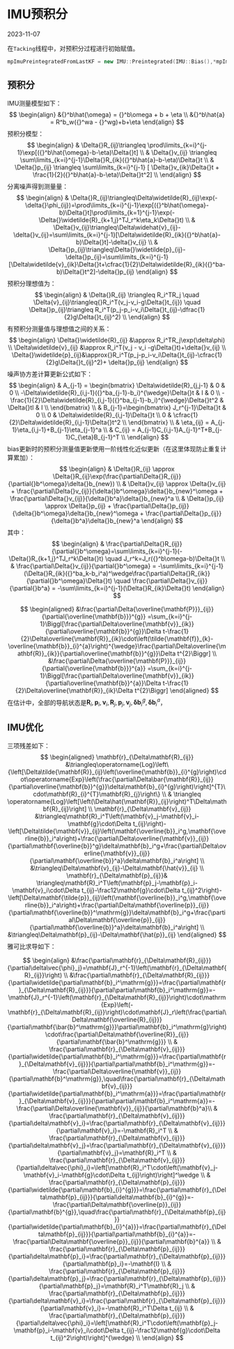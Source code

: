 # IMU预积分 
2023-11-07


在`Tacking`线程中，对预积分过程进行初始赋值。

``` c++
mpImuPreintegratedFromLastKF = new IMU::Preintegrated(IMU::Bias(),*mpImuCalib);
```

## 预积分
IMU测量模型如下：
$$
\begin{align}
&{}^b\hat{\omega} = {}^b\omega + b + \eta \\
&{}^b\hat{a} = R^b_w({}^wa - {}^wg)+b+\eta
\end{align}
$$
预积分模型：
$$
\begin{align}
& \Delta{}R_{ij}\triangleq \prod\limits_{k=i}^{j-1}\exp[({}^b\hat{\omega}-b-\eta)\Delta{}t] \\
& \Delta{}v_{ij} \triangleq \sum\limits_{k=i}^{j-1}\Delta{}R_{ik}({}^b\hat{a}-b-\eta)\Delta{}t \\
& \Delta{}p_{ij} \triangleq \sum\limits_{k=i}^{j-1} [ \Delta{}v_{ik}\Delta{}t + \frac{1}{2}({}^b\hat{a}-b-\eta)\Delta{}t^2] \\
\end{align}
$$
分离噪声得到测量量：
$$
\begin{align}
& \Delta{}R_{ij}\triangleq\Delta\widetilde{R}_{ij}\exp(-\delta{}\phi_{ij})=\prod\limits_{k=i}^{j-1}\exp[({}^b\hat{\omega}-b)\Delta{}t]\prod\limits_{k=1}^{j-1}\exp(-\Delta{}\widetilde{R}_{k+1,j}^TJ_r^k\eta_k\Delta{}t) \\
& \Delta{}v_{ij}\triangleq\Delta\widehat{v}_{ij}-\delta{}v_{ij}=\sum\limits_{k=i}^{j-1}[\Delta\widetilde{R}_{ik}({}^b\hat{a}-b)\Delta{}t]-\delta{}v_{ij} \\
& \Delta{}p_{ij}\triangleq\Delta{}\widetilde{p}_{ij}-\delta{}p_{ij}=\sum\limits_{k=i}^{j-1}[\Delta\widetilde{v}_{ik}\Delta{}t+\cfrac{1}{2}\Delta\widetilde{R}_{ik}({}^ba-b)\Delta{}t^2]-\delta{}p_{ij}
\end{align}
$$
预积分理想值为：
$$
\begin{align}
& \Delta{}R_{ij} \triangleq R_i^TR_j \quad \Delta{v}_{ij}\triangleq{}R_i^T(v_j-v_i-g\Delta{}t_{ij}) \quad \Delta{}p_{ij}\triangleq R_i^T(p_j-p_i-v_i\Delta{}t_{ij}-\dfrac{1}{2}g\Delta{}t_{ij}^2) \\
\end{align}
$$
有预积分测量值与理想值之间的关系：
$$
\begin{align}
\Delta{}\widetilde{R}_{ij} &\approx R_i^TR_j\exp(\delta\phi) \\
\Delta\widetilde{v}_{ij} &\approx R_i^T(v_j - v_i -g\Delta{}t)+\delta{}v_{ij} \\
\Delta{}\widetilde{p}_{ij}&\approx{}R_i^T(p_j-p_i-v_i\Delta{}t_{ij}-\cfrac{1}{2}g\Delta{}t_{ij}^2)+ \delta{}p_{ij}
\end{align}
$$
噪声协方差计算更新公式如下：
$$
\begin{align}
&
A_{j-1} = \begin{bmatrix}
\Delta\widetilde{R}_{j,j-1} & 0 & 0 \\
-\Delta\widetilde{R}_{i,j-1}({}^ba_{j-1}-b_i)^{\wedge}\Delta{}t & I & 0 \\
-\frac{1}{2}\Delta\widetilde{R}_{i,j-1}({}^ba_{j-1}-b_i)^{\wedge}\Delta{}t^2 & \Delta{}tI & I \\
\end{bmatrix}
\\
&
B_{j-1}=\begin{bmatrix}
J_r^{j-1}\Delta{}t & 0 \\
0 & \Delta\widetilde{R}_{i,j-1}\Delta{}t \\
0 & \cfrac{1}{2}\Delta\widetilde{R}_{i,j-1}\Delta{}t^2 \\
\end{bmatrix}
\\
&
\eta_{ij} = A_{j-1}\eta_{i,j-1}+B_{j-1}\eta_{j-1}^a
\\
&
C_{ij} = A_{j-1}C_{i,j-1}A_{j-1}^T+B_{j-1}C_{\eta}B_{j-1}^T
\\
\end{align}
$$
bias更新时的预积分测量值更新使用一阶线性化近似更新（在这里体现防止重复计算累加）：
$$
\begin{align}
& \Delta{}R_{ij} \approx \Delta{}R_{ij}\exp(\frac{\partial\Delta{}R_{ij}}{\partial{}b^\omega}\delta{}b_{new}) \\
& \Delta{}v_{ij} \approx \Delta{}v_{ij} + \frac{\partial\Delta{}v_{ij}}{\delta{}b^\omega}\delta{}b_{new}^\omega + \frac{\partial\Delta{}v_{ij}}{\delta{}b^a}\delta{}b_{new}^a \\
& \Delta{}p_{ij} \approx \Delta{}p_{ij} + \frac{\partial\Delta{}p_{ij}}{\delta{}b^\omega}\delta{}b_{new}^\omega + \frac{\partial\Delta{}p_{ij}}{\delta{}b^a}\delta{}b_{new}^a
\end{align}
$$
其中：
$$
\begin{align}
& \frac{\partial\Delta{}R_{ij}}{\partial{}b^\omega}=\sum\limits_{k=i}^{j-1}(-\Delta{}R_{k+1,j}^TJ_r^k\Delta{}t) \quad J_r^k=J_r({}^b\omega-b)\Delta{}t \\
& \frac{\partial\Delta{}v_{ij}}{\partial{}b^\omega} = -\sum\limits_{k=i}^{j-1}(\Delta{}R_{ik}({}^ba_k-b_i^a)^\wedge\frac{\partial\Delta{}R_{ik}}{\partial{}b^\omega}\Delta{}t) \quad   \frac{\partial\Delta{}v_{ij}}{\partial{}b^a} = -\sum\limits_{k=i}^{j-1}(\Delta{}R_{ik}\Delta{}t)
\end{align}
$$

$$
\begin{aligned}
&\frac{\partial\Delta{\overline{\mathbf{P}}}_{ij}}{\partial{\overline{\mathbf{b}}}^{g}} =\sum_{k=i}^{j-1}\Biggl[\frac{\partial\Delta\overline{\mathbf{v}}_{ik}}{\partial\overline{\mathbf{b}}^{g}}\Delta t-\frac{1}{2}\Delta\overline{\mathbf{R}}_{ik}\cdot\left(\tilde{\mathbf{f}}_{k}-\overline{\mathbf{b}}_{i}^{a}\right)^{\wedge}\frac{\partial\Delta\overline{\mathbf{R}}_{ik}}{\partial\overline{\mathbf{b}}^{g}}\Delta t^{2}\Biggr]  \\
&\frac{\partial\Delta{\overline{\mathbf{P}}}_{ij}}{\partial{\overline{\mathbf{b}}}^{a}} =\sum_{k=i}^{j-1}\Biggl[\frac{\partial\Delta\overline{\mathbf{v}}_{ik}}{\partial\overline{\mathbf{b}}^{a}}\Delta t-\frac{1}{2}\Delta\overline{\mathbf{R}}_{ik}\Delta t^{2}\Biggr] 
\end{aligned}
$$
在估计中，全部的导航状态是$\mathbf{R}_i,\mathbf{p}_i,\mathbf{v}_i,\mathbf{R}_j,\mathbf{p}_j,\mathbf{v}_j,\mathbf{\delta}\mathbf{b}_i^g,\mathbf{\delta}\mathbf{b}_i^a$，

## IMU优化
三项残差如下：
$$
\begin{aligned}
\mathbf{r}_{\Delta\mathbf{R}_{ij}} &\triangleq\operatorname{Log}\left\{\left[\Delta\tilde{\mathbf{R}}_{ij}\left(\overline{\mathbf{b}}_{i}^{g}\right)\cdot\operatorname{Exp}\left(\frac{\partial\Delta\bar{\mathbf{R}}_{ij}}{\partial\overline{\mathbf{b}}^{g}}\delta\mathbf{b}_{i}^{g}\right)\right]^{T}\cdot\mathbf{R}_{i}^{T}\mathbf{R}_{j}\right\}  \\
& \triangleq \operatorname{Log}\left[\left(\Delta\hat{\mathbf{R}}_{ij}\right)^T\Delta\mathbf{R}_{ij}\right] \\
\mathbf{r}_{\Delta\mathbf{v}_{ij}} &\triangleq\mathbf{R}_i^T\left(\mathbf{v}_j-\mathbf{v}_i-\mathbf{g}\cdot\Delta t_{ij}\right)-\left[\Delta\tilde{\mathbf{v}}_{ij}\left(\mathbf{\overline{b}}_i^g,\mathbf{\overline{b}}_i^a\right)+\frac{\partial\Delta\overline{\mathbf{v}}_{ij}}{\partial\mathbf{\overline{b}}^g}\delta\mathbf{b}_i^g+\frac{\partial\Delta\overline{\mathbf{v}}_{ij}}{\partial\mathbf{\overline{b}}^a}\delta\mathbf{b}_i^a\right]  \\
&\triangleq\Delta\mathbf{v}_{ij}-\Delta\mathbf{\hat{v}}_{ij} \\
\mathbf{r}_{\Delta\mathbf{p}_{ij}}& \triangleq\mathbf{R}_i^T\left(\mathbf{p}_j-\mathbf{p}_i-\mathbf{v}_i\cdot\Delta t_{ij}-\frac12\mathbf{g}\cdot\Delta t_{ij}^2\right)-\left[\Delta\mathbf{\tilde{p}}_{ij}\left(\mathbf{\overline{b}}_i^g,\mathbf{\overline{b}}_i^a\right)+\frac{\partial\Delta\mathbf{\overline{p}}_{ij}}{\partial\mathbf{\overline{b}}^\mathrm{g}}\delta\mathbf{b}_i^g+\frac{\partial\Delta\mathbf{\overline{p}}_{ij}}{\partial\mathbf{\overline{b}}^a}\delta\mathbf{b}_i^a\right]  \\
&\triangleq\Delta\mathbf{p}_{ij}-\Delta\mathbf{\hat{p}}_{ij}
\end{aligned}
$$
雅可比求导如下：

$$
\begin{align}
&\frac{\partial\mathbf{r}_{\Delta\mathbf{R}_{ij}}}{\partial\delta\vec{\phi}_j}=\mathbf{J}_r^{-1}\left(\mathbf{r}_{\Delta\mathbf{R}_{ij}}\right) \\
&\frac{\partial\mathbf{r}_{\Delta\mathbf{R}_{ij}}}{\partial\widetilde{\partial\mathbf{b}_i^\mathrm{g}}}=\frac{\partial\mathbf{r}_{\Delta\mathbf{R}_{ij}}}{\partial\partial\mathbf{b}_i^\mathrm{g}}=-\mathbf{J}_r^{-1}\left(\mathbf{r}_{\Delta\mathbf{R}_{ij}}\right)\cdot\mathrm{Exp}\left(-\mathbf{r}_{\Delta\mathbf{R}_{ij}}\right)\cdot\mathbf{J}_r\left(\frac{\partial\Delta\mathbf{\overline{R}_{ij}}}{\partial\mathbf{\bar{b}^\mathrm{g}}}\partial\mathbf{b}_i^\mathrm{g}\right)\cdot\frac{\partial\Delta\mathbf{\overline{R}}_{ij}}{\partial\mathbf{\bar{b}^\mathrm{g}}} \\
& \frac{\partial\mathbf{r}_{\Delta\mathbf{v}_{ij}}}{\partial\widetilde{\partial\mathbf{b}_i^\mathrm{g}}}=\frac{\partial\mathbf{r}_{\Delta\mathbf{v}_{ij}}}{\partial\partial\mathbf{b}_i^\mathrm{g}}=-\frac{\partial\Delta\overline{\mathbf{v}}_{ij}}{\partial\mathbf{b}^\mathrm{g}},\quad\frac{\partial\mathbf{r}_{\Delta\mathbf{v}_{ij}}}{\partial\widetilde{\partial\mathbf{b}_i^\mathrm{a}}}=\frac{\partial\mathbf{r}_{\Delta\mathbf{v}_{ij}}}{\partial\partial\mathbf{b}_i^\mathrm{a}}=-\frac{\partial\Delta\overline{\mathbf{v}}_{ij}}{\partial\mathbf{b}^a}\\
& \frac{\partial\mathbf{r}_{\Delta\mathbf{v}_{ij}}}{\partial\delta\mathbf{v}_i}=\frac{\partial\mathbf{r}_{\Delta\mathbf{v}_{ij}}}{\partial\mathbf{v}_i}=-\mathbf{R}_i^T \\
& \frac{\partial\mathbf{r}_{\Delta\mathbf{v}_{ij}}}{\partial\delta\mathbf{v}_j}=\frac{\partial\mathbf{r}_{\Delta\mathbf{v}_{ij}}}{\partial\mathbf{v}_j}=\mathbf{R}_i^T \\
& \frac{\partial\mathbf{r}_{\Delta\mathbf{v}_{ij}}}{\partial\delta\vec{\phi}_i}=\left[\mathbf{R}_i^T\cdot\left(\mathbf{v}_j-\mathbf{v}_i-\mathbf{g}\cdot\Delta t_{ij}\right)\right]^\wedge  \\
& \frac{\partial\mathbf{r}_{\Delta\mathbf{p}_{ij}}}{\partial\widetilde{\partial\mathbf{b}_{i}^{g}}}=\frac{\partial\mathbf{r}_{\Delta\mathbf{p}_{ij}}}{\partial\delta\mathbf{b}_{i}^{g}}=-\frac{\partial\Delta\mathbf{\overline{p}}_{ij}}{\partial\mathbf{b}^{g}},\quad\frac{\partial\mathbf{r}_{\Delta\mathbf{p}_{ij}}}{\partial\widetilde{\partial\mathbf{b}_{i}^{a}}}=\frac{\partial\mathbf{r}_{\Delta\mathbf{p}_{ij}}}{\partial\partial\mathbf{b}_{i}^{a}}=-\frac{\partial\Delta\mathbf{\overline{p}}_{ij}}{\partial\mathbf{b}^{a}} \\
& \frac{\partial\mathbf{r}_{\Delta\mathbf{p}_{ij}}}{\partial\delta\mathbf{p}_i}=\frac{\partial\mathbf{r}_{\Delta\mathbf{p}_{ij}}}{\partial\mathbf{p}_i}=-\mathbf{I} \\
&  \frac{\partial\mathbf{r}_{\Delta\mathbf{p}_{ij}}}{\partial\delta\mathbf{p}_j}=\frac{\partial\mathbf{r}_{\Delta\mathbf{p}_{ij}}}{\partial\mathbf{p}_j}=\mathbf{R}_i^T\mathbf{R}_j \\
& \frac{\partial\mathbf{r}_{\Delta\mathbf{p}_{ij}}}{\partial\delta\mathbf{v}_i}=\frac{\partial\mathbf{r}_{\Delta\mathbf{p}_{ij}}}{\partial\mathbf{v}_i}=-\mathbf{R}_i^T\Delta t_{ij} \\
& \frac{\partial\mathbf{r}_{\Delta\mathbf{p}_{ij}}}{\partial\delta\vec{\phi}_i}=\left[\mathbf{R}_i^T\cdot\left(\mathbf{p}_j-\mathbf{p}_i-\mathbf{v}_i\cdot\Delta t_{ij}-\frac12\mathbf{g}\cdot\Delta t_{ij}^2\right)\right]^{\wedge} \\
\end{align}
$$



